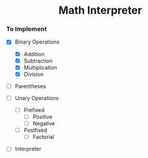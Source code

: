 <div align='center'>

  # Math Interpreter
</div>

### To Implement
- [x] Binary Operations
  - [x] Addition
  - [x] Subtraction
  - [x] Multiplication
  - [x] Division
- [ ] Parentheses
- [ ] Unary Operations
  - [ ] Prefixed
    - [ ] Positive
    - [ ] Negative
  - [ ] Postfixed
    - [ ] Factorial
- [ ] Interpreter

